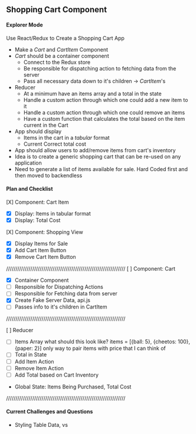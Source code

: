 ## Shopping Cart Component
#### Explorer Mode
Use React/Redux to Create a Shopping Cart App
- Make a _Cart_ and _CartItem_ Component
- _Cart_ should be a container component
  - Connect to the Redux store
  - Be responsible for dispatching action to fetching data from the server
  - Pass all necessary data down to it's children -> _CartItem_'s
- Reducer
  - At a minimum have an items array and a total in the state
  - Handle a custom action through which one could add a new item to it
  - Handle a custom action through which one could remove an items
  - Have a custom function that calculates the total based on the item current in the Cart
- App should display
  - Items in the cart in a _tabular_ format
  - Current Correct total cost
- App should allow users to add/remove items from cart's inventory
- Idea is to create a generic shopping cart that can be re-used on any application
- Need to generate a list of items available for sale. Hard Coded first and then moved to backendless

#### Plan and Checklist

[X] Component: Cart Item
- [X] Display: Items in tabular format
- [X] Display: Total Cost

[X] Component: Shopping View
- [X] Display Items for Sale
- [X] Add Cart Item Button
- [X] Remove Cart Item Button

////////////////////////////////////////////////////////////////
[ ] Component: Cart
- [X] Container Component
- [ ] Responsible for Dispatching Actions
- [ ] Responsible for Fetching data from server
- [X] Create Fake Server Data, api.js
- [ ] Passes info to it's children in CartItem

////////////////////////////////////////////////////////////////


[ ] Reducer
- [ ] Items Array
what should this look like?
items = [{ball: 5}, {cheetos: 100}, {paper: 2}]
only way to pair items with price that I can think of
- [ ] Total in State
- [ ] Add Item Action
- [ ] Remove Item Action
- [ ] Add Total based on Cart Inventory
- Global State: Items Being Purchased, Total Cost

////////////////////////////////////////////////////////////////




#### Current Challenges and Questions
- Styling Table Data, <tbody> vs <table>
